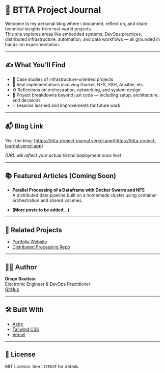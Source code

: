 # 🧠 BTTA Project Journal

Welcome to my personal blog where I document, reflect on, and share technical insights from real-world projects.  
This site explores areas like embedded systems, DevOps practices, distributed infrastructure, automation, and data workflows — all grounded in hands-on experimentation.

---

## ✍️ What You’ll Find

- 🐳 Case studies of infrastructure-oriented projects
- 🔌 Real implementations involving Docker, NFS, SSH, Ansible, etc.
- ⚙️ Reflections on orchestration, networking, and system design
- 📂 Project breakdowns beyond just code — including setup, architecture, and decisions
- 💡 Lessons learned and improvements for future work

---

## 📬 Blog Link

Visit the blog: [https://btta-project-journal.vercel.app](https://btta-project-journal.vercel.app)

*(URL will reflect your actual Vercel deployment once live)*

---

## 📚 Featured Articles (Coming Soon)

- **Parallel Processing of a Dataframe with Docker Swarm and NFS**  
  A distributed data pipeline built on a homemade cluster using container orchestration and shared volumes.

- **(More posts to be added...)**

---

## 🔗 Related Projects

- [Portfolio Website](https://diegobtta101.github.io)
- [Distributed Processing Repo](https://github.com/DiegoBtta101/parallel-data-processing)

---

## 🧑‍💻 Author

**Diego Bautista**  
Electronic Engineer & DevOps Practitioner  
[GitHub](https://github.com/DiegoBtta101)

---

## 🛠 Built With

- [Astro](https://astro.build)
- [Tailwind CSS](https://tailwindcss.com)
- [Vercel](https://vercel.com)

---

## 📜 License

MIT License. See `LICENSE` for details.
